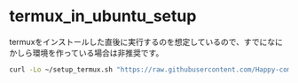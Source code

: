 # termux_in_ubuntu_setup

termuxをインストールした直後に実行するのを想定しているので、すでになにかしら環境を作っている場合は非推奨です。

```sh
curl -Lo ~/setup_termux.sh "https://raw.githubusercontent.com/Happy-come-come/termux_in_ubuntu_setup/master/setup_termux.sh" && chmod +x ~/setup_termux.sh && ~/setup_termux.sh
```
